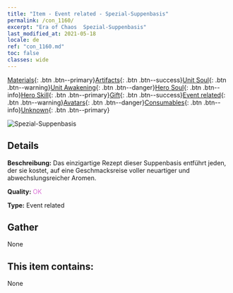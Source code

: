 ```yaml
---
title: "Item - Event related - Spezial-Suppenbasis"
permalink: /con_1160/
excerpt: "Era of Chaos  Spezial-Suppenbasis"
last_modified_at: 2021-05-18
locale: de
ref: "con_1160.md"
toc: false
classes: wide
---
```

 [Materials](/ItemsDE/){: .btn .btn--primary}[Artifacts](/ItemsDE/Artifacts/){: .btn .btn--success}[Unit Soul](/ItemsDE/UnitSoul/){: .btn .btn--warning}[Unit Awakening](/ItemsDE/UnitAwakening/){: .btn .btn--danger}[Hero Soul](/ItemsDE/HeroSoul/){: .btn .btn--info}[Hero Skill](/ItemsDE/HeroSkill/){: .btn .btn--primary}[Gift](/ItemsDE/Gift/){: .btn .btn--success}[Event related](/ItemsDE/Events/){: .btn .btn--warning}[Avatars](/ItemsDE/Avatars/){: .btn .btn--danger}[Consumables](/ItemsDE/Consumables/){: .btn .btn--info}[Unknown](/ItemsDE/Unknown/){: .btn .btn--primary}

 ![Spezial-Suppenbasis](/images/t/i_8150003.png)

## Details
 **Beschreibung:** Das einzigartige Rezept dieser Suppenbasis entführt jeden, der sie kostet, auf eine Geschmacksreise voller neuartiger und abwechslungsreicher Aromen.

 **Quality:** <span style="color: #DA70D6">OK</span>

 **Type:** Event related

## Gather

  None

## This item contains:

  None

